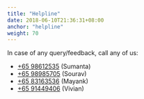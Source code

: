 ```yaml
---
title: "Helpline"
date: 2018-06-10T21:36:31+08:00
anchor: "helpline"
weight: 70
---
```


In case of any query/feedback, call any of us:

* [+65 98612535](tel:+6598612535) (Sumanta)
* [+65 98985705](tel:+6598985705) (Sourav)
* [+65 83163536](tel:+6583163536) (Mayank)
* [+65 91449406](tel:+6591449406) (Vivian)
